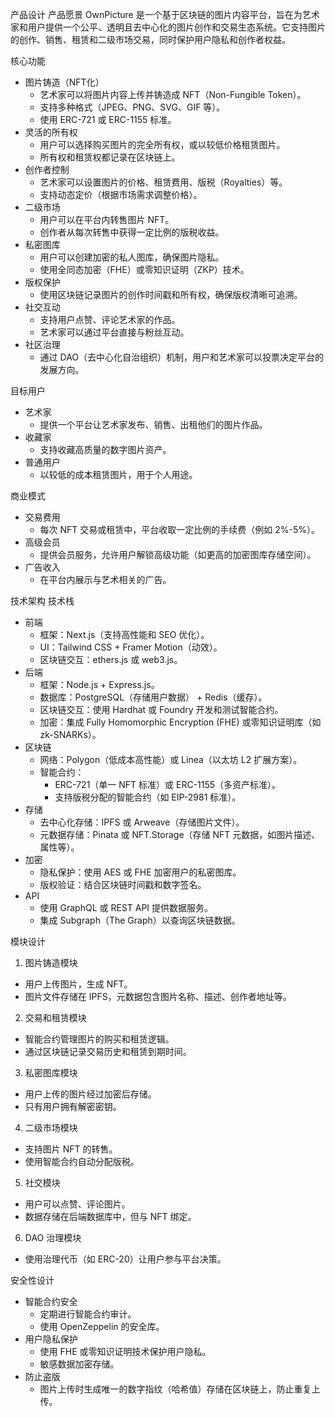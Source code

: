 产品设计
产品愿景
OwnPicture 是一个基于区块链的图片内容平台，旨在为艺术家和用户提供一个公平、透明且去中心化的图片创作和交易生态系统。它支持图片的创作、销售、租赁和二级市场交易，同时保护用户隐私和创作者权益。

核心功能
* 图片铸造（NFT化）
    * 艺术家可以将图片内容上传并铸造成 NFT（Non-Fungible Token）。
    * 支持多种格式（JPEG、PNG、SVG、GIF 等）。
    * 使用 ERC-721 或 ERC-1155 标准。
* 灵活的所有权
    * 用户可以选择购买图片的完全所有权，或以较低价格租赁图片。
    * 所有权和租赁权都记录在区块链上。
* 创作者控制
    * 艺术家可以设置图片的价格、租赁费用、版税（Royalties）等。
    * 支持动态定价（根据市场需求调整价格）。
* 二级市场
    * 用户可以在平台内转售图片 NFT。
    * 创作者从每次转售中获得一定比例的版税收益。
* 私密图库
    * 用户可以创建加密的私人图库，确保图片隐私。
    * 使用全同态加密（FHE）或零知识证明（ZKP）技术。
* 版权保护
    * 使用区块链记录图片的创作时间戳和所有权，确保版权清晰可追溯。
* 社交互动
    * 支持用户点赞、评论艺术家的作品。
    * 艺术家可以通过平台直接与粉丝互动。
* 社区治理
    * 通过 DAO（去中心化自治组织）机制，用户和艺术家可以投票决定平台的发展方向。

目标用户
* 艺术家
    * 提供一个平台让艺术家发布、销售、出租他们的图片作品。
* 收藏家
    * 支持收藏高质量的数字图片资产。
* 普通用户
    * 以较低的成本租赁图片，用于个人用途。

商业模式
* 交易费用
    * 每次 NFT 交易或租赁中，平台收取一定比例的手续费（例如 2%-5%）。
* 高级会员
    * 提供会员服务，允许用户解锁高级功能（如更高的加密图库存储空间）。
* 广告收入
    * 在平台内展示与艺术相关的广告。

技术架构
技术栈
* 前端
    * 框架：Next.js（支持高性能和 SEO 优化）。
    * UI：Tailwind CSS + Framer Motion（动效）。
    * 区块链交互：ethers.js 或 web3.js。
* 后端
    * 框架：Node.js + Express.js。
    * 数据库：PostgreSQL（存储用户数据） + Redis（缓存）。
    * 区块链交互：使用 Hardhat 或 Foundry 开发和测试智能合约。
    * 加密：集成 Fully Homomorphic Encryption (FHE) 或零知识证明库（如 zk-SNARKs）。
* 区块链
    * 网络：Polygon（低成本高性能）或 Linea（以太坊 L2 扩展方案）。
    * 智能合约：
        * ERC-721（单一 NFT 标准）或 ERC-1155（多资产标准）。
        * 支持版税分配的智能合约（如 EIP-2981 标准）。
* 存储
    * 去中心化存储：IPFS 或 Arweave（存储图片文件）。
    * 元数据存储：Pinata 或 NFT.Storage（存储 NFT 元数据，如图片描述、属性等）。
* 加密
    * 隐私保护：使用 AES 或 FHE 加密用户的私密图库。
    * 版权验证：结合区块链时间戳和数字签名。
* API
    * 使用 GraphQL 或 REST API 提供数据服务。
    * 集成 Subgraph（The Graph）以查询区块链数据。

模块设计
1. 图片铸造模块
* 用户上传图片，生成 NFT。
* 图片文件存储在 IPFS，元数据包含图片名称、描述、创作者地址等。
2. 交易和租赁模块
* 智能合约管理图片的购买和租赁逻辑。
* 通过区块链记录交易历史和租赁到期时间。
3. 私密图库模块
* 用户上传的图片经过加密后存储。
* 只有用户拥有解密密钥。
4. 二级市场模块
* 支持图片 NFT 的转售。
* 使用智能合约自动分配版税。
5. 社交模块
* 用户可以点赞、评论图片。
* 数据存储在后端数据库中，但与 NFT 绑定。
6. DAO 治理模块
* 使用治理代币（如 ERC-20）让用户参与平台决策。

安全性设计
* 智能合约安全
    * 定期进行智能合约审计。
    * 使用 OpenZeppelin 的安全库。
* 用户隐私保护
    * 使用 FHE 或零知识证明技术保护用户隐私。
    * 敏感数据加密存储。
* 防止盗版
    * 图片上传时生成唯一的数字指纹（哈希值）存储在区块链上，防止重复上传。

